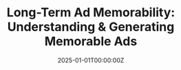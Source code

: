 ---
title: "Long-Term Ad Memorability: Understanding & Generating Memorable Ads"
authors:
- Harini SI
- Somesh Singh
- Yaman Kumar Singla
- Aanisha Bhattacharyya
- Veeky Baths
- Changyou Chen
- Rajiv Ratn Shah
- Balaji Krishnamurthy

date: "2025-01-01T00:00:00Z"
doi: ""

publishDate: "2025-01-01T00:00:00Z"

publication_types: ["conference"]

publication: "IEEE/CVF Winter Conference on Applications of Computer Vision (WACV)"
publication_short: "WACV"

abstract: ""
summary: ""

tags:
- Ad Memorability
- Long-term Memorability
- Behavior-in-the-Wild
- Behavioral Sciences
- Advertisement Generation

featured: true



links:
url_pdf: "https://arxiv.org/abs/2309.00378"
url_code: "https://behavior-in-the-wild.github.io/memorability"
url_dataset: "https://behavior-in-the-wild.github.io/memorability"
url_poster: ""
url_project: "https://behavior-in-the-wild.github.io/memorability"
url_slides: ""
url_source: ""
url_video: ""

image:
  caption: "Generated memorable ad for NYT 'Shining a Light on Women's Rights'"
  focal_point: "Smart"
  preview_only: false
  alt_text: "Generated the detailed description of a 50 second memorable advertisement titled 'Shining a Light on Women's Rights—The Truth Has a Voice—The New York Times' for the brand The New York Times. Link to the original ad: https://www.youtube.com/watch?v=bPblzhUzTeg. Original memorability score: 65. Memorability score of Generated Ad: 91."

projects: []
slides: ""
---